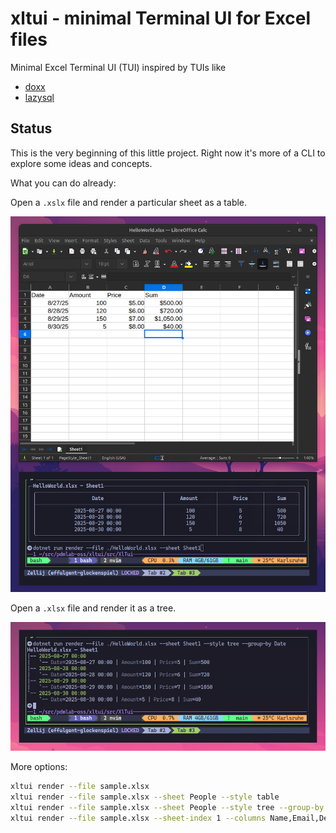 # xltui - minimal Terminal UI for Excel files

Minimal Excel Terminal UI (TUI) inspired by TUIs like

* [doxx](https://github.com/bgreenwell/doxx)
* [lazysql](https://github.com/jorgerojas26/lazysql)

## Status

This is the very beginning of this little project. Right now it's more of a CLI to explore some ideas and concepts.

What you can do already:

Open a `.xslx` file and render a particular sheet as a table.

![](assets/screenshot-xltui-helloworld.png)

Open a `.xlsx` file and render it as a tree.

![](assets/screenshot-xltui-tree.png)

More options:

```bash
xltui render --file sample.xlsx
xltui render --file sample.xlsx --sheet People --style table
xltui render --file sample.xlsx --sheet People --style tree --group-by Department
xltui render --file sample.xlsx --sheet-index 1 --columns Name,Email,Dept
```



